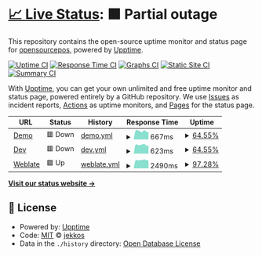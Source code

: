 # [📈 Live Status](https://status.opensourcepos.org): <!--live status--> **🟧 Partial outage**

This repository contains the open-source uptime monitor and status page for [opensourcepos](https://status.opensourcepos.org), powered by [Upptime](https://github.com/upptime/upptime).

[![Uptime CI](https://github.com/koj-co/upptime/workflows/Uptime%20CI/badge.svg)](https://github.com/koj-co/upptime/actions?query=workflow%3A%22Uptime+CI%22)
[![Response Time CI](https://github.com/koj-co/upptime/workflows/Response%20Time%20CI/badge.svg)](https://github.com/koj-co/upptime/actions?query=workflow%3A%22Response+Time+CI%22)
[![Graphs CI](https://github.com/koj-co/upptime/workflows/Graphs%20CI/badge.svg)](https://github.com/koj-co/upptime/actions?query=workflow%3A%22Graphs+CI%22)
[![Static Site CI](https://github.com/koj-co/upptime/workflows/Static%20Site%20CI/badge.svg)](https://github.com/koj-co/upptime/actions?query=workflow%3A%22Static+Site+CI%22)
[![Summary CI](https://github.com/koj-co/upptime/workflows/Summary%20CI/badge.svg)](https://github.com/koj-co/upptime/actions?query=workflow%3A%22Summary+CI%22)

With [Upptime](https://upptime.js.org), you can get your own unlimited and free uptime monitor and status page, powered entirely by a GitHub repository. We use [Issues](https://github.com/opensourcepos/opensourcepos/issues) as incident reports, [Actions](https://github.com/opensourcepos/opensourcepos/actions) as uptime monitors, and [Pages](https://status.opensourcepos.org) for the status page.

<!--start: status pages-->
<!-- This summary is generated by Upptime (https://github.com/upptime/upptime) -->
<!-- Do not edit this manually, your changes will be overwritten -->
<!-- prettier-ignore -->
| URL | Status | History | Response Time | Uptime |
| --- | ------ | ------- | ------------- | ------ |
| <img alt="" src="https://favicons.githubusercontent.com/demo.opensourcepos.org" height="13"> [Demo](https://demo.opensourcepos.org) | 🟥 Down | [demo.yml](https://github.com/opensourcepos/upptime/commits/master/history/demo.yml) | <details><summary><img alt="Response time graph" src="./graphs/demo/response-time-week.png" height="20"> 667ms</summary><br><a href="https://status.opensourcepos.org/history/demo"><img alt="Response time 667" src="https://img.shields.io/endpoint?url=https%3A%2F%2Fraw.githubusercontent.com%2Fopensourcepos%2Fupptime%2Fmaster%2Fapi%2Fdemo%2Fresponse-time.json"></a><br><a href="https://status.opensourcepos.org/history/demo"><img alt="24-hour response time 612" src="https://img.shields.io/endpoint?url=https%3A%2F%2Fraw.githubusercontent.com%2Fopensourcepos%2Fupptime%2Fmaster%2Fapi%2Fdemo%2Fresponse-time-day.json"></a><br><a href="https://status.opensourcepos.org/history/demo"><img alt="7-day response time 667" src="https://img.shields.io/endpoint?url=https%3A%2F%2Fraw.githubusercontent.com%2Fopensourcepos%2Fupptime%2Fmaster%2Fapi%2Fdemo%2Fresponse-time-week.json"></a><br><a href="https://status.opensourcepos.org/history/demo"><img alt="30-day response time 667" src="https://img.shields.io/endpoint?url=https%3A%2F%2Fraw.githubusercontent.com%2Fopensourcepos%2Fupptime%2Fmaster%2Fapi%2Fdemo%2Fresponse-time-month.json"></a><br><a href="https://status.opensourcepos.org/history/demo"><img alt="1-year response time 667" src="https://img.shields.io/endpoint?url=https%3A%2F%2Fraw.githubusercontent.com%2Fopensourcepos%2Fupptime%2Fmaster%2Fapi%2Fdemo%2Fresponse-time-year.json"></a></details> | <details><summary><a href="https://status.opensourcepos.org/history/demo">64.55%</a></summary><a href="https://status.opensourcepos.org/history/demo"><img alt="All-time uptime 64.55%" src="https://img.shields.io/endpoint?url=https%3A%2F%2Fraw.githubusercontent.com%2Fopensourcepos%2Fupptime%2Fmaster%2Fapi%2Fdemo%2Fuptime.json"></a><br><a href="https://status.opensourcepos.org/history/demo"><img alt="24-hour uptime 43.90%" src="https://img.shields.io/endpoint?url=https%3A%2F%2Fraw.githubusercontent.com%2Fopensourcepos%2Fupptime%2Fmaster%2Fapi%2Fdemo%2Fuptime-day.json"></a><br><a href="https://status.opensourcepos.org/history/demo"><img alt="7-day uptime 64.55%" src="https://img.shields.io/endpoint?url=https%3A%2F%2Fraw.githubusercontent.com%2Fopensourcepos%2Fupptime%2Fmaster%2Fapi%2Fdemo%2Fuptime-week.json"></a><br><a href="https://status.opensourcepos.org/history/demo"><img alt="30-day uptime 64.55%" src="https://img.shields.io/endpoint?url=https%3A%2F%2Fraw.githubusercontent.com%2Fopensourcepos%2Fupptime%2Fmaster%2Fapi%2Fdemo%2Fuptime-month.json"></a><br><a href="https://status.opensourcepos.org/history/demo"><img alt="1-year uptime 64.55%" src="https://img.shields.io/endpoint?url=https%3A%2F%2Fraw.githubusercontent.com%2Fopensourcepos%2Fupptime%2Fmaster%2Fapi%2Fdemo%2Fuptime-year.json"></a></details>
| <img alt="" src="https://favicons.githubusercontent.com/dev.opensourcepos.org" height="13"> [Dev](https://dev.opensourcepos.org) | 🟥 Down | [dev.yml](https://github.com/opensourcepos/upptime/commits/master/history/dev.yml) | <details><summary><img alt="Response time graph" src="./graphs/dev/response-time-week.png" height="20"> 623ms</summary><br><a href="https://status.opensourcepos.org/history/dev"><img alt="Response time 623" src="https://img.shields.io/endpoint?url=https%3A%2F%2Fraw.githubusercontent.com%2Fopensourcepos%2Fupptime%2Fmaster%2Fapi%2Fdev%2Fresponse-time.json"></a><br><a href="https://status.opensourcepos.org/history/dev"><img alt="24-hour response time 577" src="https://img.shields.io/endpoint?url=https%3A%2F%2Fraw.githubusercontent.com%2Fopensourcepos%2Fupptime%2Fmaster%2Fapi%2Fdev%2Fresponse-time-day.json"></a><br><a href="https://status.opensourcepos.org/history/dev"><img alt="7-day response time 623" src="https://img.shields.io/endpoint?url=https%3A%2F%2Fraw.githubusercontent.com%2Fopensourcepos%2Fupptime%2Fmaster%2Fapi%2Fdev%2Fresponse-time-week.json"></a><br><a href="https://status.opensourcepos.org/history/dev"><img alt="30-day response time 623" src="https://img.shields.io/endpoint?url=https%3A%2F%2Fraw.githubusercontent.com%2Fopensourcepos%2Fupptime%2Fmaster%2Fapi%2Fdev%2Fresponse-time-month.json"></a><br><a href="https://status.opensourcepos.org/history/dev"><img alt="1-year response time 623" src="https://img.shields.io/endpoint?url=https%3A%2F%2Fraw.githubusercontent.com%2Fopensourcepos%2Fupptime%2Fmaster%2Fapi%2Fdev%2Fresponse-time-year.json"></a></details> | <details><summary><a href="https://status.opensourcepos.org/history/dev">64.55%</a></summary><a href="https://status.opensourcepos.org/history/dev"><img alt="All-time uptime 64.55%" src="https://img.shields.io/endpoint?url=https%3A%2F%2Fraw.githubusercontent.com%2Fopensourcepos%2Fupptime%2Fmaster%2Fapi%2Fdev%2Fuptime.json"></a><br><a href="https://status.opensourcepos.org/history/dev"><img alt="24-hour uptime 43.90%" src="https://img.shields.io/endpoint?url=https%3A%2F%2Fraw.githubusercontent.com%2Fopensourcepos%2Fupptime%2Fmaster%2Fapi%2Fdev%2Fuptime-day.json"></a><br><a href="https://status.opensourcepos.org/history/dev"><img alt="7-day uptime 64.55%" src="https://img.shields.io/endpoint?url=https%3A%2F%2Fraw.githubusercontent.com%2Fopensourcepos%2Fupptime%2Fmaster%2Fapi%2Fdev%2Fuptime-week.json"></a><br><a href="https://status.opensourcepos.org/history/dev"><img alt="30-day uptime 64.55%" src="https://img.shields.io/endpoint?url=https%3A%2F%2Fraw.githubusercontent.com%2Fopensourcepos%2Fupptime%2Fmaster%2Fapi%2Fdev%2Fuptime-month.json"></a><br><a href="https://status.opensourcepos.org/history/dev"><img alt="1-year uptime 64.55%" src="https://img.shields.io/endpoint?url=https%3A%2F%2Fraw.githubusercontent.com%2Fopensourcepos%2Fupptime%2Fmaster%2Fapi%2Fdev%2Fuptime-year.json"></a></details>
| <img alt="" src="https://favicons.githubusercontent.com/translate.opensourcepos.org" height="13"> [Weblate](https://translate.opensourcepos.org) | 🟩 Up | [weblate.yml](https://github.com/opensourcepos/upptime/commits/master/history/weblate.yml) | <details><summary><img alt="Response time graph" src="./graphs/weblate/response-time-week.png" height="20"> 2490ms</summary><br><a href="https://status.opensourcepos.org/history/weblate"><img alt="Response time 2490" src="https://img.shields.io/endpoint?url=https%3A%2F%2Fraw.githubusercontent.com%2Fopensourcepos%2Fupptime%2Fmaster%2Fapi%2Fweblate%2Fresponse-time.json"></a><br><a href="https://status.opensourcepos.org/history/weblate"><img alt="24-hour response time 2430" src="https://img.shields.io/endpoint?url=https%3A%2F%2Fraw.githubusercontent.com%2Fopensourcepos%2Fupptime%2Fmaster%2Fapi%2Fweblate%2Fresponse-time-day.json"></a><br><a href="https://status.opensourcepos.org/history/weblate"><img alt="7-day response time 2490" src="https://img.shields.io/endpoint?url=https%3A%2F%2Fraw.githubusercontent.com%2Fopensourcepos%2Fupptime%2Fmaster%2Fapi%2Fweblate%2Fresponse-time-week.json"></a><br><a href="https://status.opensourcepos.org/history/weblate"><img alt="30-day response time 2490" src="https://img.shields.io/endpoint?url=https%3A%2F%2Fraw.githubusercontent.com%2Fopensourcepos%2Fupptime%2Fmaster%2Fapi%2Fweblate%2Fresponse-time-month.json"></a><br><a href="https://status.opensourcepos.org/history/weblate"><img alt="1-year response time 2490" src="https://img.shields.io/endpoint?url=https%3A%2F%2Fraw.githubusercontent.com%2Fopensourcepos%2Fupptime%2Fmaster%2Fapi%2Fweblate%2Fresponse-time-year.json"></a></details> | <details><summary><a href="https://status.opensourcepos.org/history/weblate">97.28%</a></summary><a href="https://status.opensourcepos.org/history/weblate"><img alt="All-time uptime 97.28%" src="https://img.shields.io/endpoint?url=https%3A%2F%2Fraw.githubusercontent.com%2Fopensourcepos%2Fupptime%2Fmaster%2Fapi%2Fweblate%2Fuptime.json"></a><br><a href="https://status.opensourcepos.org/history/weblate"><img alt="24-hour uptime 95.70%" src="https://img.shields.io/endpoint?url=https%3A%2F%2Fraw.githubusercontent.com%2Fopensourcepos%2Fupptime%2Fmaster%2Fapi%2Fweblate%2Fuptime-day.json"></a><br><a href="https://status.opensourcepos.org/history/weblate"><img alt="7-day uptime 97.28%" src="https://img.shields.io/endpoint?url=https%3A%2F%2Fraw.githubusercontent.com%2Fopensourcepos%2Fupptime%2Fmaster%2Fapi%2Fweblate%2Fuptime-week.json"></a><br><a href="https://status.opensourcepos.org/history/weblate"><img alt="30-day uptime 97.28%" src="https://img.shields.io/endpoint?url=https%3A%2F%2Fraw.githubusercontent.com%2Fopensourcepos%2Fupptime%2Fmaster%2Fapi%2Fweblate%2Fuptime-month.json"></a><br><a href="https://status.opensourcepos.org/history/weblate"><img alt="1-year uptime 97.28%" src="https://img.shields.io/endpoint?url=https%3A%2F%2Fraw.githubusercontent.com%2Fopensourcepos%2Fupptime%2Fmaster%2Fapi%2Fweblate%2Fuptime-year.json"></a></details>

<!--end: status pages-->

[**Visit our status website →**](https://status.opensourcepos.org)

## 📄 License

- Powered by: [Upptime](https://github.com/upptime/upptime)
- Code: [MIT](./LICENSE) © [jekkos](https://github.com/jekkos)
- Data in the `./history` directory: [Open Database License](https://opendatacommons.org/licenses/odbl/1-0/)
